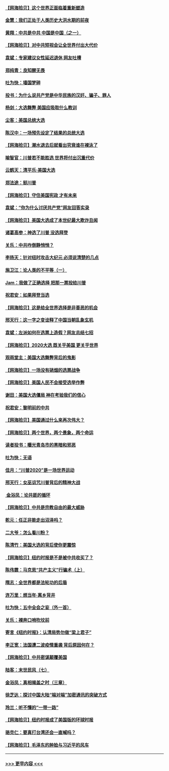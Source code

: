#### [【网海拾贝】这个世界正面临着重新塑造](../pages/nsc993/n12548326.md?t=11141551) 
#### [金慧：我们正处于人类历史大洪水期的前夜](../pages/nsc993/n12547914.md?t=11141551) 
#### [黄翔：中共是中共 中国是中国（之一）](../pages/nsc993/n12547576.md?t=11141551) 
#### [【网海拾贝】对中共短视会让全世界付出大代价](../pages/nsc993/n12546043.md?t=11141551) 
#### [袁斌：专家建议女性延迟退休 网友吐槽](../pages/nsc993/n12545424.md?t=11141551) 
#### [郑纯青：良知醒无畏](../pages/nsc993/n12545394.md?t=11141551) 
#### [吐为快：墙国梦碎](../pages/nsc993/n12545309.md?t=11141551) 
#### [投书：为什么说共产党是中华民族的汉奸、骗子、罪人](../pages/nsc993/n12545089.md?t=11141551) 
#### [杨剑：大选舞弊 美国应吸取什么教训](../pages/nsc993/n12543937.md?t=11141551) 
#### [尘客：美国总统大选](../pages/nsc993/n12543828.md?t=11141551) 
#### [陈汉中：一场预先设定了结果的总统大选](../pages/nsc993/n12543564.md?t=11141551) 
#### [【网海拾贝】潮水退去后就看出究竟谁在裸泳了](../pages/nsc993/n12543321.md?t=11141551) 
#### [喻智官：川普若不能胜选 世界将付出沉重代价](../pages/nsc993/n12541352.md?t=11141551) 
#### [云鹤天：清平乐‧美国大选](../pages/nsc993/n12540916.md?t=11141551) 
#### [郑法途：挺川普](../pages/nsc993/n12540898.md?t=11141551) 
#### [【网海拾贝】守住美国宪政 才有未来](../pages/nsc993/n12540423.md?t=11141551) 
#### [袁斌：“你为什么讨厌共产党”网友回答实录](../pages/nsc993/n12540208.md?t=11141551) 
#### [【网海拾贝】美国大选成了本世纪最大欺诈丑闻](../pages/nsc993/n12538029.md?t=11141551) 
#### [诸葛高参：神选了川普 没选拜登](../pages/nsc993/n12537664.md?t=11141551) 
#### [关乐：中共咋倒静悄悄？](../pages/nsc993/n12537615.md?t=11141551) 
#### [李扬天：针对纽时攻击大纪元 必须说清楚的几点](../pages/nsc993/n12536001.md?t=11141551) 
#### [施卫江：论人类的不平等（一）](../pages/nsc993/n12535700.md?t=11141551) 
#### [Jam：我做了正确选择 把那一票投给川普](../pages/nsc993/n12535743.md?t=11141551) 
#### [祝君安：如果拜登当选](../pages/nsc993/n12535726.md?t=11141551) 
#### [【网海拾贝】这是给全世界选择是非善恶的机会](../pages/nsc993/n12535061.md?t=11141551) 
#### [邢天行：这一字之变诠释了中国当朝乱象玄机](../pages/nsc993/n12533446.md?t=11141551) 
#### [袁斌：左派如何在选票上造假？网友总结七招](../pages/nsc993/n12533180.md?t=11141551) 
#### [【网海拾贝】2020大选 既关乎美国 更关乎世界](../pages/nsc993/n12533161.md?t=11141551) 
#### [观雨堂主：美国大选舞弊背后的鬼影](../pages/nsc993/n12533153.md?t=11141551) 
#### [【网海拾贝】一场没有硝烟的选票战争](../pages/nsc993/n12531883.md?t=11141551) 
#### [【网海拾贝】美国人民不会接受选举作弊](../pages/nsc993/n12528850.md?t=11141551) 
#### [谢田：美国大选僵局 神在考验我们的信心](../pages/nsc993/n12527932.md?t=11141551) 
#### [祝君安：黎明前的中共](../pages/nsc993/n12524071.md?t=11141551) 
#### [【网海拾贝】美国通过什么来再次伟大？](../pages/nsc993/n12523844.md?t=11141551) 
#### [【网海拾贝】两个世界，两个景象，两个命运](../pages/nsc993/n12521419.md?t=11141551) 
#### [读者投书：曝光青岛市的黑暗和邪恶](../pages/nsc993/n12520988.md?t=11141551) 
#### [吐为快：无语](../pages/nsc993/n12518588.md?t=11141551) 
#### [佳月：“川普2020”是一场世界运动](../pages/nsc993/n12518581.md?t=11141551) 
#### [邢天行：女巫诅咒川普背后的精神大战](../pages/nsc993/n12517257.md?t=11141551) 
#### [ 金浴凤：论共匪的循环](../pages/nsc993/n12517133.md?t=11141551) 
#### [【网海拾贝】中共是宗教自由的最大威胁](../pages/nsc993/n12516879.md?t=11141551) 
#### [乾元：任正非能走出沼泽吗？](../pages/nsc993/n12515831.md?t=11141551) 
#### [二大爷：怎么看川粉？](../pages/nsc993/n12515820.md?t=11141551) 
#### [陈清竹：美国大选的背后使你更震惊](../pages/nsc993/n12515589.md?t=11141551) 
#### [【网海拾贝】纽约时报是不是被中共收买了？](../pages/nsc993/n12515122.md?t=11141551) 
#### [陈伟霆：马克思“共产主义”行骗术（上）](../pages/nsc993/n12510217.md?t=11141551) 
#### [隋志：全世界都是法轮功的后盾](../pages/nsc993/n12510636.md?t=11141551) 
#### [连万里：想当年‧离乡背井](../pages/nsc993/n12510623.md?t=11141551) 
#### [吐为快：五中全会之妄（外一首）](../pages/nsc993/n12510470.md?t=11141551) 
#### [关乐：裸奔口哨吹坟前](../pages/nsc993/n12510403.md?t=11141551) 
#### [寄言《纽约时报》：认清局势勿做“梁上君子”](../pages/nsc993/n12510042.md?t=11141551) 
#### [李正宽：法国遭二波疫情重袭 背后原因何在？](../pages/nsc993/n12509971.md?t=11141551) 
#### [【网海拾贝】中共密谋颠覆美国](../pages/nsc993/n12509816.md?t=11141551) 
#### [陆客：末世民风（七）](../pages/nsc993/n12507822.md?t=11141551) 
#### [金浴凤：真相揭盖之时（三章）](../pages/nsc993/n12507804.md?t=11141551) 
#### [徐芝达：探讨中国大陆“端对端”加密通讯的突破方式](../pages/nsc993/n12507682.md?t=11141551) 
#### [玲兰：听不懂的“一带一路”](../pages/nsc993/n12507669.md?t=11141551) 
#### [【网海拾贝】纽约时报成了美国版的环球时报](../pages/nsc993/n12507053.md?t=11141551) 
#### [骆克仁：要真打台湾还会一直喊吗？](../pages/nsc993/n12506843.md?t=11141551) 
#### [【网海拾贝】毛泽东的肿脸与习近平的风车](../pages/nsc993/n12504537.md?t=11141551) 

----
#### [ >>> 更早内容 <<< ](../indexes/nsc993-earlier.md)
